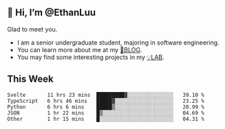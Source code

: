 ## 👋 Hi, I’m @EthanLuu

Glad to meet you.

- I am a senior undergraduate student, majoring in software engineering.
- You can learn more about me at my [📝BLOG](https://blog.ethanloo.cn).
- You may find some interesting projects in my [💡LAB](https://lab.ethanloo.cn).

## This Week
<!--START_SECTION:waka-->
```text
Svelte       11 hrs 23 mins  █████████▓░░░░░░░░░░░░░░░   39.10 % 
TypeScript   6 hrs 46 mins   █████▓░░░░░░░░░░░░░░░░░░░   23.25 % 
Python       6 hrs 6 mins    █████▒░░░░░░░░░░░░░░░░░░░   20.99 % 
JSON         1 hr 22 mins    █▒░░░░░░░░░░░░░░░░░░░░░░░   04.69 % 
Other        1 hr 15 mins    █░░░░░░░░░░░░░░░░░░░░░░░░   04.31 % 
```
<!--END_SECTION:waka-->
